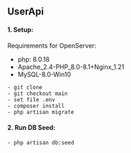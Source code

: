 ## UserApi
#### 1. Setup:
Requirements for OpenServer:
* php: 8.0.18
* Apache_2.4-PHP_8.0-8.1+Nginx_1.21
* MySQL-8.0-Win10

```
- git clone
- git checkout main
- set file .env
- composer install
- php artisan migrate
```
#### 2. Run DB Seed:
```
- php artisan db:seed
```
